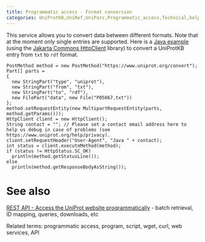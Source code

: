 ```yaml
---
title: Programmatic access - Format conversion
categories: UniProtKB,UniRef,UniParc,Programmatic_access,Technical,help
---
```


This service allows you to convert data between different formats. Note that at the moment only single entries are supported. Here is a [Java example](https://www.uniprot.org/help/api_format_conversion#conversion_java_example) (using the [Jakarta Commons HttpClient](http://jakarta.apache.org/commons/httpclient/) library) to convert a UniProtKB entry from `txt` to `rdf` format.

    PostMethod method = new PostMethod("https://www.uniprot.org/convert");
    Part[] parts =
    {
      new StringPart("type", "uniprot"),
      new StringPart("from", "txt"),
      new StringPart("to", "rdf"),
      new FilePart("data", new File("P05067.txt"))
    };
    method.setRequestEntity(new MultipartRequestEntity(parts, method.getParams()));
    HttpClient client = new HttpClient();
    String contact = ""; // Please set a contact email address here to help us debug in case of problems (see https://www.uniprot.org/help/privacy).
    client.setRequestHeader("User-Agent", "Java " + contact);
    int status = client.executeMethod(method);
    if (status != HttpStatus.SC_OK)
      println(method.getStatusLine());
    else
      println(method.getResponseBodyAsString());

# See also

[REST API - Access the UniProt website programmatically](https://www.uniprot.org/help/api) - batch retrieval, ID mapping, queries, downloads, etc

Related terms: programmatic access, program, script, wget, curl, web services, API
